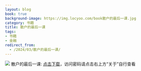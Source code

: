 ```yaml
---
layout: blog
book: true
background-image: https://img.locyoo.com/book散户的最后一课.jpg
category: 书籍
title: 散户的最后一课
tags:
- 书籍
- 金融
redirect_from:
  - /2024/03/散户的最后一课/
---
```

![](https://img.locyoo.com/book散户的最后一课.jpg)
散户的最后一课: <a name = "ref1" href="https://url18.ctfile.com/f/50983618-1319973991-c301f0?p=3619">点击下载</a>，访问密码请点击右上方“关于”自行查看